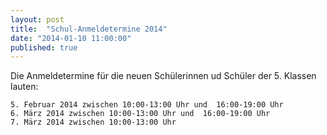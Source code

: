 ```yaml
---
layout: post
title:  "Schul-Anmeldetermine 2014"
date: "2014-01-10 11:00:00"
published: true
---
```


Die Anmeldetermine für die neuen Schülerinnen ud Schüler der 5. Klassen lauten:

	5. Februar 2014 zwischen 10:00-13:00 Uhr und  16:00-19:00 Uhr
	6. März 2014 zwischen 10:00-13:00 Uhr und  16:00-19:00 Uhr
	7. März 2014 zwischen 10:00-13:00 Uhr 
